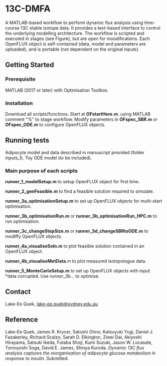 # 13C-DMFA
A MATLAB-based workflow to perform dynamic flux analysis using time-course 13C stable isotope data. It provides a text-based interface to control the underlying modelling architecture. The workflow is scripted and executed in stages (see Figure), but are open for moodifications. Each OpenFLUX object is self-contained (data, model and parameters are uploaded), and is portable (not dependent on the original inputs).

## Getting Started
### Prerequisite
MATLAB (2017 or later) with Optimisation Toolbox.

### Installation
Download all scripts/functions. Start at **OFstartHere.m**, using MATLAB comment "%" to stage workflow. Modify parameters in **OFspec_SBR.m** or **OFspec_ODE.m** to configure OpenFLUX objects.

## Running tests
Adipocyte model and data described in manuscript provided (folder *inputs_1*). Toy ODE model (to be included).

### Main purpose of each scripts
**runner_1_modelSetup.m** to setup OpenFLUX object for first time.

**runner_2_genFeasible.m** to find a feasible solution required to simulate.

**runner_3a_optimisationSetup.m** to set up OpenFLUX objects for multi-start optimisation.

**runner_3b_optimisationRun.m** or **runner_3b_optimisationRun_HPC.m** to run optimisation.

**runner_3c_changeStepSize.m** or **runner_3d_changeSBRtoODE.m** to modiffy OpenFLUX objects.

**runner_4a_visualiseSoln.m** to plot feasible solution contained in an OpenFLUX object.

**runner_4b_visualiseMetData**.m to plot measured isotopologue data.

**runner_5_MonteCarloSetup.m** to set up OpenFLUX objects with input *data corrupted. Use *runner_3b...* to optimise.

## Contact
Lake-Ee Quek, lake-ee.quek@sydney.edu.au

## Reference
Lake-Ee Quek, James R. Krycer, Satoshi Ohno, Katsuyuki  Yugi, Daniel J. Fazakerley, Richard Scalzo, Sarah D. Elkington, Ziwei Dai, Akiyoshi Hirayama, Satsuki Ikeda, Futaba Shoji, Kumi Suzuki, Jason W. Locasale, Tomoyoshi Soga, David E. James, Shinya Kuroda. *Dynamic 13C flux analysis captures the reorganisation of adipocyte glucose metabolism in response to insulin.* Submitted.
